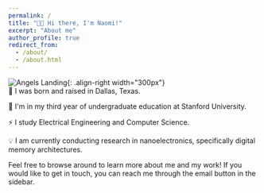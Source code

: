 ```yaml
---
permalink: /
title: "👋🏼 Hi there, I'm Naomi!"
excerpt: "About me"
author_profile: true
redirect_from: 
  - /about/
  - /about.html
---
```


![Angels Landing](/images/profile2.png){: .align-right width="300px"}
<br>
🤠 I was born and raised in Dallas, Texas.

📖 I'm in my third year of undergraduate education at Stanford University.

⚡ I study Electrical Engineering and Computer Science.

💡 I am currently conducting research in nanoelectronics, specifically digital memory architectures.

Feel free to browse around to learn more about me and my work! If you would like to get in touch, you can reach me through the email button in the sidebar.
